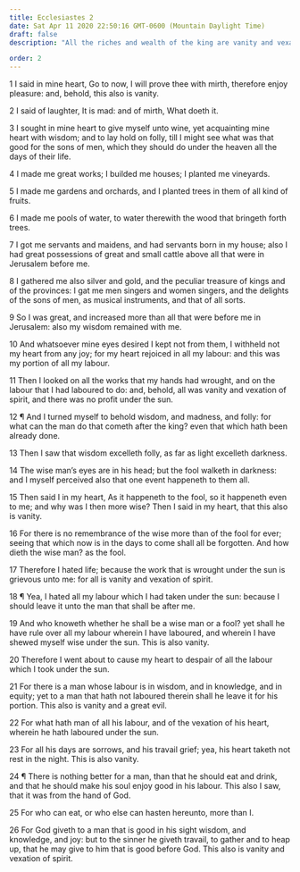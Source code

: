 ```yaml
---
title: Ecclesiastes 2
date: Sat Apr 11 2020 22:50:16 GMT-0600 (Mountain Daylight Time)
draft: false
description: "All the riches and wealth of the king are vanity and vexation of spirit—Wisdom is better than folly—God gives wisdom, knowledge, and joy to man."

order: 2
---
```

    
1 I said in mine heart, Go to now, I will prove thee with mirth, therefore enjoy pleasure: and, behold, this also is vanity.

2 I said of laughter, It is mad: and of mirth, What doeth it.

3 I sought in mine heart to give myself unto wine, yet acquainting mine heart with wisdom; and to lay hold on folly, till I might see what was that good for the sons of men, which they should do under the heaven all the days of their life.

4 I made me great works; I builded me houses; I planted me vineyards.

5 I made me gardens and orchards, and I planted trees in them of all kind of fruits.

6 I made me pools of water, to water therewith the wood that bringeth forth trees.

7 I got me servants and maidens, and had servants born in my house; also I had great possessions of great and small cattle above all that were in Jerusalem before me.

8 I gathered me also silver and gold, and the peculiar treasure of kings and of the provinces: I gat me men singers and women singers, and the delights of the sons of men, as musical instruments, and that of all sorts.

9 So I was great, and increased more than all that were before me in Jerusalem: also my wisdom remained with me.

10 And whatsoever mine eyes desired I kept not from them, I withheld not my heart from any joy; for my heart rejoiced in all my labour: and this was my portion of all my labour.

11 Then I looked on all the works that my hands had wrought, and on the labour that I had laboured to do: and, behold, all was vanity and vexation of spirit, and there was no profit under the sun.

12 ¶ And I turned myself to behold wisdom, and madness, and folly: for what can the man do that cometh after the king? even that which hath been already done.

13 Then I saw that wisdom excelleth folly, as far as light excelleth darkness.

14 The wise man’s eyes are in his head; but the fool walketh in darkness: and I myself perceived also that one event happeneth to them all.

15 Then said I in my heart, As it happeneth to the fool, so it happeneth even to me; and why was I then more wise? Then I said in my heart, that this also is vanity.

16 For there is no remembrance of the wise more than of the fool for ever; seeing that which now is in the days to come shall all be forgotten. And how dieth the wise man? as the fool.

17 Therefore I hated life; because the work that is wrought under the sun is grievous unto me: for all is vanity and vexation of spirit.

18 ¶ Yea, I hated all my labour which I had taken under the sun: because I should leave it unto the man that shall be after me.

19 And who knoweth whether he shall be a wise man or a fool? yet shall he have rule over all my labour wherein I have laboured, and wherein I have shewed myself wise under the sun. This is also vanity.

20 Therefore I went about to cause my heart to despair of all the labour which I took under the sun.

21 For there is a man whose labour is in wisdom, and in knowledge, and in equity; yet to a man that hath not laboured therein shall he leave it for his portion. This also is vanity and a great evil.

22 For what hath man of all his labour, and of the vexation of his heart, wherein he hath laboured under the sun.

23 For all his days are sorrows, and his travail grief; yea, his heart taketh not rest in the night. This is also vanity.

24 ¶ There is nothing better for a man, than that he should eat and drink, and that he should make his soul enjoy good in his labour. This also I saw, that it was from the hand of God.

25 For who can eat, or who else can hasten hereunto, more than I.

26 For God giveth to a man that is good in his sight wisdom, and knowledge, and joy: but to the sinner he giveth travail, to gather and to heap up, that he may give to him that is good before God. This also is vanity and vexation of spirit.

